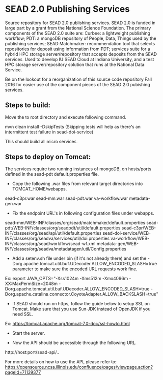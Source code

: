 SEAD 2.0 Publishing Services
=============================

Source repository for SEAD 2.0 publishing services. SEAD 2.0 is funded in large part by a grant from the National Science Foundation.  The primary components of the SEAD 2.0 suite are:  Curbee: a lightweight publishing workflow; PDT: a mongoDB repository of People, Data, Things used by the publishing services; SEAD Matchmaker:  recommendation tool that selects repositories for deposit using information from PDT; services suite for a hybrid HPC storage server/repository that accepts deposits from the SEAD services.  Used to develop IU SEAD Cloud at Indiana University, and a test HPC storage server/repository solution that runs at the National Data Service.     

Be on the lookout for a reorganization of this source code repository Fall 2016 for easier use of the component pieces of the SEAD 2.0 pubishing services.

Steps to build:
---------------

Move the to root directory and execute following command.

mvn clean install -DskipTests
(Skipping tests will help as there's an intermittent test failure in sead-doi-service)

This should build all micro services.

Steps to deploy on Tomcat:
--------------------------

The services require two running instances of mongoDB, on hosts/ports defined in the sead-pdt default.properties file.

* Copy the following .war files from relevant target directories into TOMCAT_HOME/webapps.

sead-c3pr.war
sead-mm.war
sead-pdt.war
va-workflow.war
metadata-gen.war


* Fix the endpoint URL's in following configuration files under webapps.

sead-mm/WEB-INF/classes/org/sead/matchmaker/default.properties
sead-pdt/WEB-INF/classes/org/seadpdt/util/default.properties
sead-c3pr/WEB-INF/classes/org/sead/api/util/default.properties
sead-doi-service/WEB-INF/classes/org/seadva/services/util/doi.properties
va-workflow/WEB-INF/classes/org/sead/workflow/sead-wf.xml
metadata-gen/WEB-INF/classes/org/seadva/metadatagen/util/Config.properties

* Add a setenv.sh file under bin (if it's not already there) and set the 
-Dorg.apache.tomcat.util.buf.UDecoder.ALLOW_ENCODED_SLASH=true parameter to make
sure the encoded URL requests work fine.

Ex: 
export JAVA_OPTS="-Xss1024m -Xms512m -Xmx4096m -XX:MaxPermSize=2048m -Dorg.apache.tomcat.util.buf.UDecoder.ALLOW_ENCODED_SLASH=true -Dorg.apache.catalina.connector.CoyoteAdapter.ALLOW_BACKSLASH=true"

* If SEAD should run on https, follow the guide below to setup SSL on Tomcat. Make sure that
you use Sun JDK instead of OpenJDK if you need SSL.

Ex:
https://tomcat.apache.org/tomcat-7.0-doc/ssl-howto.html

* Start the server.

* Now the API should be accessible through the following URL.

http://host:port/sead-api/..

For more details on how to use the API, please refer to:
https://opensource.ncsa.illinois.edu/confluence/pages/viewpage.action?pageId=71139377
